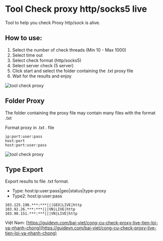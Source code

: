 # Tool Check proxy http/socks5 live

Tool to help you check Proxy http/sock is alive.

## How to use:
1. Select the number of check threads (Min 10 - Max 1000)
2. Select time out
3. Select check format (http/socks5)
4. Select server check (5 server)
5. Click start and select the folder containing the .txt proxy file
6. Wait for the results and enjoy


![tool check proxy](https://raw.githubusercontent.com/s0ckd3/check-proxy-live/main/Screenshot%202022-09-24%20232402.jpg)

## Folder Proxy
The folder containing the proxy file may contain many files with the format .txt

Format proxy in .txt . file

```ip:port
ip:port:user:pass
host:port
host:port:user:pass
```
![tool check proxy](https://raw.githubusercontent.com/s0ckd3/check-proxy-live/main/type.jpg)

## Type Export
Export results to file .txt format.

- Type: host:ip:user:pass|geo|status|type-proxy
- Type2: host:ip:user:pass
```
103.125.190.***:***|||GEO|LIVE|http
103.92.26.***:***|||VN|LIVE|http
103.98.151.***:***|||VN|LIVE|http
```
Việt Nam: [https://guidevn.com/bai-viet/cong-cu-check-proxy-live-tien-loi-va-nhanh-chong](https://guidevn.com/bai-viet/cong-cu-check-proxy-live-tien-loi-va-nhanh-chong)
